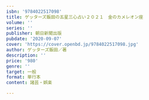 ```yaml
---
isbn: '9784022517098'
title: ゲッターズ飯田の五星三心占い２０２１　金のカメレオン座
volume: ''
series: ''
publisher: 朝日新聞出版
pubdate: '2020-09-07'
cover: 'https://cover.openbd.jp/9784022517098.jpg'
author: ゲッターズ飯田／著
description: ''
price: '980'
genre: ''
target: 一般
format: 単行本
content: 諸芸・娯楽

---
```

